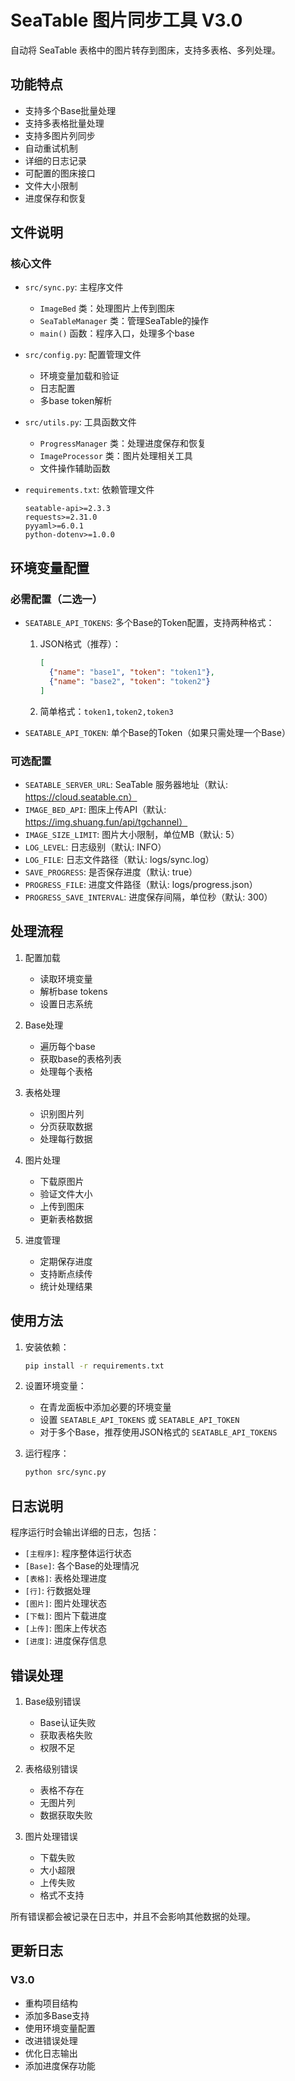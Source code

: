 # SeaTable 图片同步工具 V3.0

自动将 SeaTable 表格中的图片转存到图床，支持多表格、多列处理。

## 功能特点

- 支持多个Base批量处理
- 支持多表格批量处理
- 支持多图片列同步
- 自动重试机制
- 详细的日志记录
- 可配置的图床接口
- 文件大小限制
- 进度保存和恢复

## 文件说明

### 核心文件
- `src/sync.py`: 主程序文件
  - `ImageBed` 类：处理图片上传到图床
  - `SeaTableManager` 类：管理SeaTable的操作
  - `main()` 函数：程序入口，处理多个base

- `src/config.py`: 配置管理文件
  - 环境变量加载和验证
  - 日志配置
  - 多base token解析

- `src/utils.py`: 工具函数文件
  - `ProgressManager` 类：处理进度保存和恢复
  - `ImageProcessor` 类：图片处理相关工具
  - 文件操作辅助函数

- `requirements.txt`: 依赖管理文件
  ```
  seatable-api>=2.3.3
  requests>=2.31.0
  pyyaml>=6.0.1
  python-dotenv>=1.0.0
  ```

## 环境变量配置

### 必需配置（二选一）
- `SEATABLE_API_TOKENS`: 多个Base的Token配置，支持两种格式：
  1. JSON格式（推荐）：
     ```json
     [
       {"name": "base1", "token": "token1"},
       {"name": "base2", "token": "token2"}
     ]
     ```
  2. 简单格式：`token1,token2,token3`

- `SEATABLE_API_TOKEN`: 单个Base的Token（如果只需处理一个Base）

### 可选配置
- `SEATABLE_SERVER_URL`: SeaTable 服务器地址（默认: https://cloud.seatable.cn）
- `IMAGE_BED_API`: 图床上传API（默认: https://img.shuang.fun/api/tgchannel）
- `IMAGE_SIZE_LIMIT`: 图片大小限制，单位MB（默认: 5）
- `LOG_LEVEL`: 日志级别（默认: INFO）
- `LOG_FILE`: 日志文件路径（默认: logs/sync.log）
- `SAVE_PROGRESS`: 是否保存进度（默认: true）
- `PROGRESS_FILE`: 进度文件路径（默认: logs/progress.json）
- `PROGRESS_SAVE_INTERVAL`: 进度保存间隔，单位秒（默认: 300）

## 处理流程

1. 配置加载
   - 读取环境变量
   - 解析base tokens
   - 设置日志系统

2. Base处理
   - 遍历每个base
   - 获取base的表格列表
   - 处理每个表格

3. 表格处理
   - 识别图片列
   - 分页获取数据
   - 处理每行数据

4. 图片处理
   - 下载原图片
   - 验证文件大小
   - 上传到图床
   - 更新表格数据

5. 进度管理
   - 定期保存进度
   - 支持断点续传
   - 统计处理结果

## 使用方法

1. 安装依赖：
   ```bash
   pip install -r requirements.txt
   ```

2. 设置环境变量：
   - 在青龙面板中添加必要的环境变量
   - 设置 `SEATABLE_API_TOKENS` 或 `SEATABLE_API_TOKEN`
   - 对于多个Base，推荐使用JSON格式的 `SEATABLE_API_TOKENS`

3. 运行程序：
   ```bash
   python src/sync.py
   ```

## 日志说明

程序运行时会输出详细的日志，包括：
- `[主程序]`: 程序整体运行状态
- `[Base]`: 各个Base的处理情况
- `[表格]`: 表格处理进度
- `[行]`: 行数据处理
- `[图片]`: 图片处理状态
- `[下载]`: 图片下载进度
- `[上传]`: 图床上传状态
- `[进度]`: 进度保存信息

## 错误处理

1. Base级别错误
   - Base认证失败
   - 获取表格失败
   - 权限不足

2. 表格级别错误
   - 表格不存在
   - 无图片列
   - 数据获取失败

3. 图片处理错误
   - 下载失败
   - 大小超限
   - 上传失败
   - 格式不支持

所有错误都会被记录在日志中，并且不会影响其他数据的处理。

## 更新日志

### V3.0
- 重构项目结构
- 添加多Base支持
- 使用环境变量配置
- 改进错误处理
- 优化日志输出
- 添加进度保存功能 
